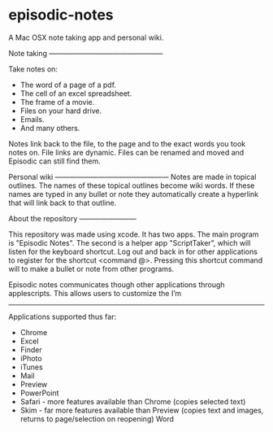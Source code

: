 episodic-notes
==============

A Mac OSX note taking app and personal wiki. 

Note taking ————————————————

Take notes on:
- The word of a page of a pdf.
- The cell of an excel spreadsheet.
- The frame of a movie.
- Files on your hard drive.
- Emails.
- And many others.

Notes link back to the file, to the page and to the exact words you took notes on. File links are dynamic. Files can be renamed and moved and Episodic can still find them.

Personal wiki ————————————————
Notes are made in topical outlines.  The names of these topical outlines become wiki words.  If these names are typed in any bullet or note they automatically create a hyperlink that will link back to that outline.


About the repository ————————

This repository was made using xcode. It has two apps. The main program is "Episodic Notes". The second is a helper app "ScriptTaker”, which will listen for the keyboard shortcut.  Log out and back in for other applications to register for the shortcut  <command @>. Pressing this shortcut command will to make a bullet or note from other programs.

Episodic notes communicates though other applications through applescripts.  This allows users to customize the I’m

--------------------------------------
Applications supported thus far:
- Chrome
- Excel
- Finder
- iPhoto
- iTunes
- Mail
- Preview
- PowerPoint
- Safari - more features available than Chrome (copies selected text)
- Skim - far more features available than Preview (copies text and images, returns to page/selection on reopening)
	Word